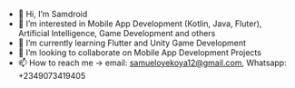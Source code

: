 - 👋 Hi, I’m Samdroid
- 👀 I’m interested in Mobile App Development (Kotlin, Java, Fluter), Artificial Intelligence, Game Development and others
- 🌱 I’m currently learning Flutter and Unity Game Development
- 💞️ I’m looking to collaborate on Mobile App Development Projects
- 📫 How to reach me -> email: samueloyekoya12@gmail.com, Whatsapp: +2349073419405

<!---
Sammylex01/Sammylex01 is a ✨ special ✨ repository because its `README.md` (this file) appears on your GitHub profile.
You can click the Preview link to take a look at your changes.
--->

